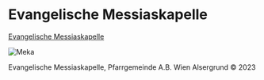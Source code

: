 # Evangelische Messiaskapelle

[Evangelische Messiaskapelle](https://evang9.wien/pages/)

<img src="https://evang9.wien/pages/astro/cropped-eingang-3.38c83575_Z1bq7m8.webp" align="center"
     alt="Meka" >

Evangelische Messiaskapelle, Pfarrgemeinde A.B. Wien Alsergrund © 2023
